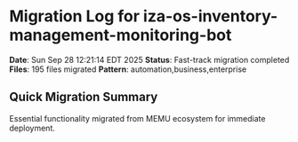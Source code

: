 # Migration Log for iza-os-inventory-management-monitoring-bot

**Date**: Sun Sep 28 12:21:14 EDT 2025
**Status**: Fast-track migration completed
**Files**:      195 files migrated
**Pattern**: automation,business,enterprise

## Quick Migration Summary
Essential functionality migrated from MEMU ecosystem for immediate deployment.
